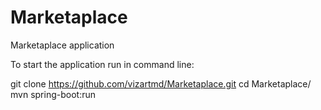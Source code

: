 # Marketaplace
Marketaplace application

To start the application run in command line:

git clone https://github.com/vizartmd/Marketaplace.git
cd Marketaplace/
mvn spring-boot:run
